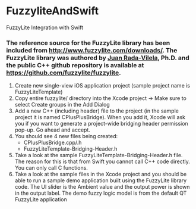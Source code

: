 # FuzzyliteAndSwift
FuzzyLite Integration with Swift

### The reference source for the FuzzyLite library has been included from http://www.fuzzylite.com/downloads/. The FuzzyLite library was authored by [Juan Rada-Vilela](http://www.fuzzylite.com/jcrada), Ph.D. and the public C++ github repository is available at https://github.com/fuzzylite/fuzzylite.

1. Create new single-view iOS application project (sample project name is FuzzyLiteTemplate)
2. Copy entire fuzzylite/ directory into the Xcode project -> Make sure to select Create groups in the Add Dialog
3. Add a new C++ (including header) file to the project (in the sample project it is named CPlusPlusBridge). When you add it, Xcode will ask you if you want to generate a project-wide bridging header permission pop-up. Go ahead and accept.
4. You should see 4 new files being created:
	- CPlusPlusBridge.cpp/.h
	- FuzzyLiteTemplate-Bridging-Header.h
5. Take a look at the sample FuzzyLiteTemplate-Bridging-Header.h file. The reason for this is that from Swift you cannot call C++ code directly. You can only call C functions.
6. Take a look at the sample files in the Xcode project and you should be able to run a sample demo application built using the FuzzyLite library code. The UI slider is the Ambient value and the output power is shown in the output label. The demo fuzzy logic model is from the default QT FuzzyLite application
